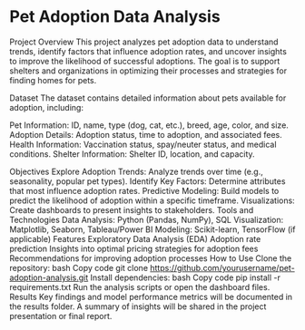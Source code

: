 # Pet Adoption Data Analysis
Project Overview
This project analyzes pet adoption data to understand trends, identify factors that influence adoption rates, and uncover insights to improve the likelihood of successful adoptions. The goal is to support shelters and organizations in optimizing their processes and strategies for finding homes for pets.

Dataset
The dataset contains detailed information about pets available for adoption, including:

Pet Information: ID, name, type (dog, cat, etc.), breed, age, color, and size.
Adoption Details: Adoption status, time to adoption, and associated fees.
Health Information: Vaccination status, spay/neuter status, and medical conditions.
Shelter Information: Shelter ID, location, and capacity.

Objectives
Explore Adoption Trends: Analyze trends over time (e.g., seasonality, popular pet types).
Identify Key Factors: Determine attributes that most influence adoption rates.
Predictive Modeling: Build models to predict the likelihood of adoption within a specific timeframe.
Visualizations: Create dashboards to present insights to stakeholders.
Tools and Technologies
Data Analysis: Python (Pandas, NumPy), SQL
Visualization: Matplotlib, Seaborn, Tableau/Power BI
Modeling: Scikit-learn, TensorFlow (if applicable)
Features
Exploratory Data Analysis (EDA)
Adoption rate prediction
Insights into optimal pricing strategies for adoption fees
Recommendations for improving adoption processes
How to Use
Clone the repository:
bash
Copy code
git clone https://github.com/yourusername/pet-adoption-analysis.git
Install dependencies:
bash
Copy code
pip install -r requirements.txt
Run the analysis scripts or open the dashboard files.
Results
Key findings and model performance metrics will be documented in the results folder. A summary of insights will be shared in the project presentation or final report.
